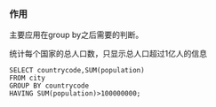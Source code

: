 ### 作用

主要应用在group by之后需要的判断。


统计每个国家的总人口数，只显示总人口超过1亿人的信息

```
SELECT countrycode,SUM(population)  
FROM city 
GROUP BY countrycode 
HAVING SUM(population)>100000000;
```